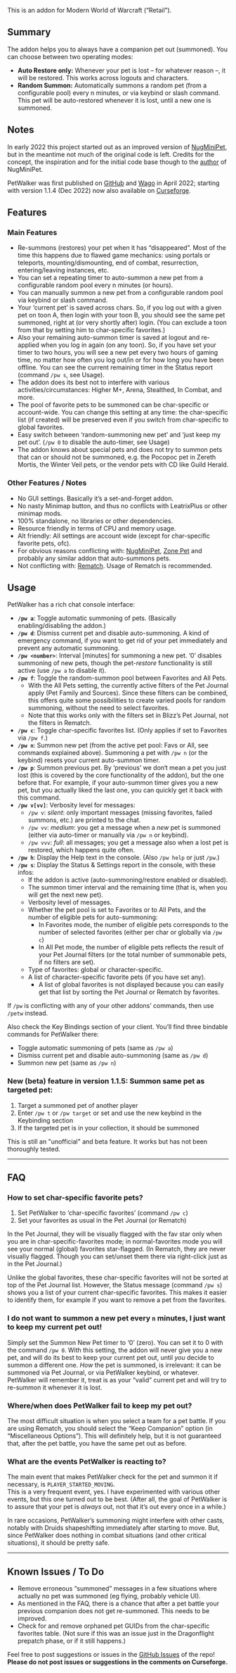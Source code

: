 This is an addon for Modern World of Warcraft (“Retail”).

## Summary

The addon helps you to always have a companion pet out (summoned). You can choose between two operating modes:

- __Auto Restore only:__ Whenever your pet is lost – for whatever reason –, it will be restored. This works across logouts and characters.
- __Random Summon:__ Automatically summons a random pet (from a configurable pool) every n minutes, or via keybind or slash command. This pet will be auto-restored whenever it is lost, until a new one is summoned.

## Notes

In early 2022 this project started out as an improved version of [NugMiniPet](https://www.curseforge.com/wow/addons/nugminipet), but in the meantime not much of the original code is left. 
Credits for the concept, the inspiration and for the initial code base though to the [author](https://www.curseforge.com/members/d87_/projects) of NugMiniPet.

PetWalker was first published on [GitHub](https://github.com/tflo/PetWalker) and [Wago](https://addons.wago.io/addons/petwalker) in April 2022; starting with version 1.1.4 (Dec 2022) now also available on [Curseforge](https://www.curseforge.com/wow/addons/petwalker).

## Features

### Main Features

- Re-summons (restores) your pet when it has “disappeared”. Most of the time this happens due to flawed game mechanics: using portals or teleports, mounting/dismounting, end of combat, resurrection, entering/leaving instances, etc.
- You can set a repeating timer to auto-summon a new pet from a configurable random pool every n minutes (or hours).
- You can manually summon a new pet from a configurable random pool via keybind or slash command.
- Your ‘current pet’ is saved across chars. So, if you log out with a given pet on toon A, then login with your toon B, you should see the same pet summoned, right at (or very shortly after) login. (You can exclude a toon from that by setting him to char-specific favorites.)
- Also your remaining auto-summon timer is saved at logout and re-applied when you log in again (on any toon). So, if you have set your timer to two hours, you will see a new pet every two hours of gaming time, no matter how often you log out/in or for how long you have been offline. You can see the current remaining timer in the Status report (command `/pw s`, see Usage).
- The addon does its best not to interfere with various activities/circumstances: Higher M+, Arena, Stealthed, In Combat, and more.
- The pool of favorite pets to be summoned can be char-specific or account-wide. You can change this setting at any time: the char-specific list (if created) will be preserved even if you switch from char-specific to global favorites.
- Easy switch between ‘random-summoning new pet’ and ‘just keep my pet out’. (`/pw 0` to disable the auto-timer, see Usage)
- The addon knows about special pets and does not try to summon pets that can or should not be summoned, e.g. the Pocopoc pet in Zereth Mortis, the Winter Veil pets, or the vendor pets with CD like Guild Herald.

### Other Features / Notes

- No GUI settings. Basically it’s a set-and-forget addon.
- No nasty Minimap button, and thus no conflicts with LeatrixPlus or other minimap mods.
- 100% standalone, no libraries or other dependencies.
- Resource friendly in terms of CPU and memory usage. 
- Alt friendly: All settings are account wide (except for char-specific favorite pets, ofc).
- For obvious reasons conflicting with: [NugMiniPet](https://www.curseforge.com/wow/addons/nugminipet), [Zone Pet](https://www.curseforge.com/wow/addons/zonepet) and probably any similar addon that auto-summons pets.
- Not conflicting with: [Rematch](https://www.curseforge.com/wow/addons/rematch). Usage of Rematch is recommended.

## Usage

PetWalker has a rich chat console interface:

- __`/pw a`__: Toggle automatic summoning of pets. (Basically enabling/disabling the addon.)  
- __`/pw d`__: Dismiss current pet and disable auto-summoning. A kind of emergency command, if you want to get rid of your pet immediately and prevent any automatic summoning.   
- __`/pw <number>`__: Interval [minutes] for summoning a new pet. ‘0’ disables summoning of new pets, though the pet-_restore_ functionality is still active (use `/pw a` to disable it).
- __`/pw f`__: Toggle the random-summon pool between Favorites and All Pets. 
    - With the All Pets setting, the currently active filters of the Pet Journal apply (Pet Family and Sources). Since these filters can be combined, this offers quite some possibilities to create varied pools for random summoning, without the need to select favorites.
    - Note that this works only with the filters set in Blizz’s Pet Journal, not the filters in Rematch.
- __`/pw c`__: Toggle char-specific favorites list. (Only applies if set to Favorites via `/pw f`.)      
- __`/pw n`__: Summon new pet (from the active pet pool: Favs or All, see commands explained above). Summoning a pet with `/pw n` (or the keybind) resets your current auto-summon timer.
- __`/pw p`__: Summon previous pet. By ‘previous’ we don‘t mean a pet you just lost (this is covered by the core functionality of the addon), but the one before that. For example, if your auto-summon timer gives you a new pet, but you actually liked the last one, you can quickly get it back with this command.
- __`/pw v[vv]`__: Verbosity level for messages:
    - `/pw v`: _silent_: only important messages (missing favorites, failed summons, etc.) are printed to the chat.
    - `/pw vv`: _medium_: you get a message when a _new_ pet is summoned (either via auto-timer or manually via `/pw n` or keybind).
    - `/pw vvv`: _full_: all messages; you get a message also when a lost pet is restored, which happens quite often.
- __`/pw h`__: Display the Help text in the console. (Also `/pw help` or just `/pw`.) 
- __`/pw s`__: Display the Status & Settings report in the console, with these infos:
    - If the addon is active (auto-summoning/restore enabled or disabled).
    - The summon timer interval and the remaining time (that is, when you will get the next new pet).
    - Verbosity level of messages.
    - Whether the pet pool is set to Favorites or to All Pets, and the number of eligible pets for auto-summoning:
        - In Favorites mode, the number of eligible pets corresponds to the number of selected favorites (either per char or globally via `/pw c`)
        - In All Pet mode, the number of eligible pets reflects the result of your Pet Journal filters (or the total number of summonable pets, if no filters are set).
    - Type of favorites: global or character-specific.
    - A list of character-specific favorite pets (if you have set any).
        - A list of global favorites is not displayed because you can easily get that list by sorting the Pet Journal or Rematch by favorites.

If `/pw` is conflicting with any of your other addons’ commands, then use `/petw` instead.  

Also check the Key Bindings section of your client. You’ll find three bindable commands for PetWalker there:
- Toggle automatic summoning of pets (same as `/pw a`)
- Dismiss current pet and disable auto-summoning (same as `/pw d`)
- Summon new pet (same as `/pw n`)   

### New (beta) feature in version 1.1.5: Summon same pet as targeted pet:

1. Target a summoned pet of another player
2. Enter `/pw t` or `/pw target` or set and use the new keybind in the Keybinding section
3. If the targeted pet is in your collection, it should be summoned

This is still an "unofficial" and beta feature. It works but has not been thoroughly tested.

---

## FAQ

### How to set char-specific favorite pets?

1. Set PetWalker to ‘char-specific favorites’ (command `/pw c`)
2. Set your favorites as usual in the Pet Journal (or Rematch)

In the Pet Journal, they will be visually flagged with the fav star only when you are in char-specific-favorites mode; in normal-favorites mode you will see your normal (global) favorites star-flagged. (In Rematch, they are never visually flagged. Though you can set/unset them there via right-click just as in the Pet Journal.)

Unlike the global favorites, these char-specific favorites will not be sorted at top of the Pet Journal list. However, the Status message (command `/pw s`) shows you a list of your current char-specific favorites. This makes it easier to identify them, for example if you want to remove a pet from the favorites.

### I do not want to summon a new pet every `n` minutes, I just want to keep my current pet out!

Simply set the Summon New Pet timer to ‘0’ (zero). You can set it to 0 with the command `/pw 0`. With this setting, the addon will never give you a new pet, and will do its best to keep your current pet out, until _you_ decide to summon a different one. _How_ the pet is summoned, is irrelevant: it can be summoned via Pet Journal, or via PetWalker keybind, or whatever. PetWalker will remember it, treat is as your “valid” current pet and will try to re-summon it whenever it is lost.

### Where/when does PetWalker fail to keep my pet out?

The most difficult situation is when you select a team for a pet battle. If you are using Rematch, you should select the “Keep Companion” option (in “Miscellaneous Options”). This will definitely help, but it is not guaranteed that, after the pet battle, you have the same pet out as before.

### What are the events PetWalker is reacting to?

The main event that makes PetWalker check for the pet and summon it if necessary, is `PLAYER_STARTED_MOVING`.  
This is a very frequent event, yes. I have experimented with various other events, but this one turned out to be best. (After all, the goal of PetWalker is to assure that your pet is _always_ out, not that it’s out every once in a while.)  

In rare occasions, PetWalker’s summoning might interfere with other casts, notably with Druids shapeshifting immediately after starting to move. But, since PetWalker does nothing in combat situations (and other critical situations), it should be pretty safe.  

---

## Known Issues / To Do 

- Remove erroneous “summoned” messages in a few situations where actually no pet was summoned (eg flying, probably vehicle UI).
- As mentioned in the FAQ, there is a chance that after a pet battle your previous companion does not get re-summoned. This needs to be improved.
- Check for and remove orphaned pet GUIDs from the char-specific favorites table. (Not sure if this was an issue just in the Dragonflight prepatch phase, or if it still happens.)

Feel free to post suggestions or issues in the [GitHub Issues](https://github.com/tflo/PetWalker/issues) of the repo!
__Please do not post issues or suggestions in the comments on Curseforge.__
